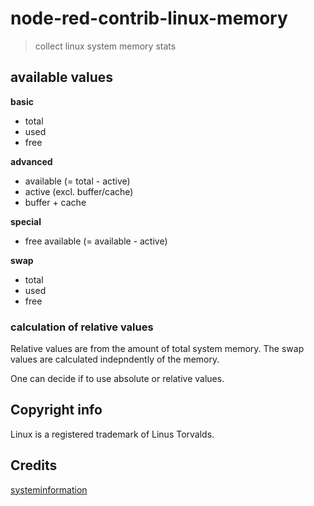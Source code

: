 node-red-contrib-linux-memory
===

> collect linux system memory stats

## available values

**basic**
- total
- used
- free

**advanced**
- available (= total - active)
- active (excl. buffer/cache)
- buffer + cache

**special**
- free available (= available - active)

**swap**
- total
- used
- free

### calculation of relative values

Relative values are from the amount of total system memory. The swap values are calculated indepndently of the memory.

One can decide if to use absolute or relative values.

## Copyright info

Linux is a registered trademark of Linus Torvalds.


## Credits

[systeminformation](https://github.com/sebhildebrandt/systeminformation)
